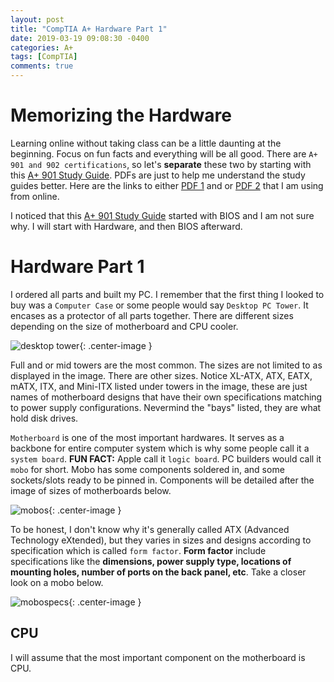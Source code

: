 ```yaml
---
layout: post
title: "CompTIA A+ Hardware Part 1"
date: 2019-03-19 09:08:30 -0400
categories: A+
tags: [CompTIA]
comments: true
---
```


# Memorizing the Hardware

Learning online without taking class can be a little daunting at the beginning. Focus on fun facts and everything will be all good. There are `A+ 901 and 902 certifications`, so let's <b>separate</b> these two by starting with this [A+ 901 Study Guide][A+ 901 Study Guide].  PDFs are just to help me understand the study guides better. Here are the links to either [PDF 1][PDF 1] and or [PDF 2][PDF 2] that I am using from online.

I noticed that this [A+ 901 Study Guide][A+ 901 Study Guide] started with BIOS and I am not sure why. I will start with Hardware, and then BIOS afterward.

# Hardware Part 1

I ordered all parts and built my PC. I remember that the first thing I looked to buy was a `Computer Case` or some people would say `Desktop PC Tower`. It encases as a protector of all parts together. There are different sizes depending on the size of motherboard and CPU cooler.

![desktop tower](/public/img/A+/pctowers.png){: .center-image }

Full and or mid towers are the most common. The sizes are not limited to as displayed in the image. There are other sizes. Notice XL-ATX, ATX, EATX, mATX, ITX, and Mini-ITX listed under towers in the image, these are just names of motherboard designs that have their own specifications matching to power supply configurations. Nevermind the "bays" listed, they are what hold disk drives.

`Motherboard` is one of the most important hardwares. It serves as a backbone for entire computer system which is why some people call it a `system board`. <b>FUN FACT:</b> Apple call it `logic board`. PC builders would call it `mobo` for short. Mobo has some components soldered in, and some sockets/slots ready to be pinned in. Components will be detailed after the image of sizes of motherboards below.

![mobos](/public/img/A+/mobos.jpg){: .center-image }

To be honest, I don't know why it's generally called ATX (Advanced Technology eXtended), but they varies in sizes and designs according to specification which is called `form factor`. <b>Form factor</b> include specifications like the <b> dimensions, power supply type, locations of mounting holes, number of ports on the back panel, etc</b>. Take a closer look on a mobo below.

![mobospecs](/public/img/A+/mobospecs.png){: .center-image }
## CPU

I will assume that the most important component on the motherboard is CPU.




[A+ 901 Study Guide]:https://docs.google.com/document/d/1Shh_BNuw4xh2mlr3UVBpBWqbvWJNnTtuSq12RFsjvAo/edit
[PDF 1]:http://ccilearning.com/comptia/CCILearning-Aplus-901-g186eng-sample.pdf
[PDF 2]:https://nh.lochoice.com/WCR/WCRContentDirectory/20066/093013s_ebook_v11.pdf
